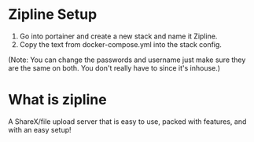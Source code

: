 # Zipline Setup 

1. Go into portainer and create a new stack and name it Zipline.
2. Copy the text from docker-compose.yml into the stack config.



(Note: You can change the passwords and username just make sure they are the same on both. You don't really have to since it's inhouse.)

# What is zipline

A ShareX/file upload server that is easy to use, packed with features, and with an easy setup!